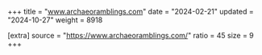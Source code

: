 +++
title = "www.archaeoramblings.com"
date = "2024-02-21"
updated = "2024-10-27"
weight = 8918

[extra]
source = "https://www.archaeoramblings.com/"
ratio = 45
size = 9
+++

